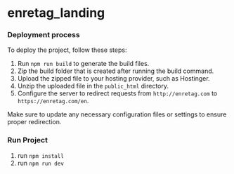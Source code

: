 # enretag_landing

### Deployment process

To deploy the project, follow these steps:

1. Run `npm run build` to generate the build files.
2. Zip the build folder that is created after running the build command.
3. Upload the zipped file to your hosting provider, such as Hostinger.
4. Unzip the uploaded file in the `public_html` directory.
5. Configure the server to redirect requests from `http://enretag.com` to `https://enretag.com/en`.

Make sure to update any necessary configuration files or settings to ensure proper redirection.

### Run Project

1. run `npm install`
2. run `npm run dev`
